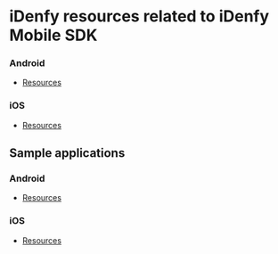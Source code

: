 

# iDenfy resources related to iDenfy Mobile SDK

### Android
- [Resources](https://github.com/idenfy/iDenfyResources/blob/master/sdk/android)
### iOS
- [Resources](https://github.com/idenfy/iDenfyResources/blob/master/sdk/ios)

## Sample applications
### Android
- [Resources](https://github.com/idenfy/iDenfyResources/blob/master/sdk/android/tutorials/sample/idenfy_sample_android.zip)
### iOS
- [Resources](https://github.com/idenfy/iDenfyResources/blob/master/sdk/ios/tutorials/sample/idenfy_sample_ios.zip)
